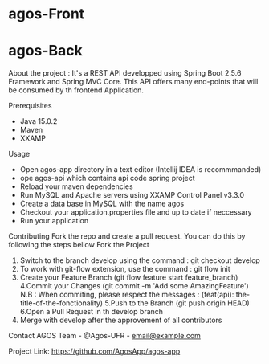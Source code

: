 # agos-Front

# agos-Back

About the project : 
It's a REST API developped using Spring Boot 2.5.6 Framework and Spring MVC Core.
This API offers many end-points that will be consumed by th frontend Application.

Prerequisites 
- Java 15.0.2
- Maven
- XXAMP 

Usage
- Open agos-app directory in a text editor (Intellij IDEA is recommmanded)
- ope  agos-api which contains api code spring project
- Reload your maven dependencies
- Run MySQL and Apache servers using XXAMP Control Panel v3.3.0
- Create a data base in MySQL with the name agos
- Checkout your application.properties file and up to date if neccessary 
- Run your application

Contributing 
Fork the repo and create a pull request. 
You can do this by following the steps bellow
Fork the Project
1. Switch to the branch develop using the command : git checkout develop
2. To work with git-flow extension, use the command : git flow init 
3. Create your Feature Branch (git flow feature start feature_branch)
4.Commit your Changes (git commit -m 'Add some AmazingFeature')
N.B : When commiting, please respect the messages : (feat(api): the-title-of-the-fonctionality)
5.Push to the Branch (git push origin HEAD)
6.Open a Pull Request in th develop branch
7. Merge with develop after the approvement of all contributors


Contact
AGOS Team - @Agos-UFR - email@example.com

Project Link: https://github.com/AgosApp/agos-app

